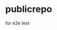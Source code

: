 # publicrepo
for e2e test











































































































































































































































































































































































































































































































































































































































































































































































































































































































































































































































































































































































































































































































































































































































































































































































































































































































































































































































































































































































































































































































































































































































































































































































































































































































































































































































































































































































































































































































































